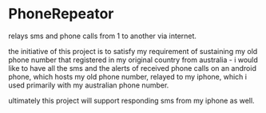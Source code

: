 # PhoneRepeator
relays sms and phone calls from 1 to another via internet.

the initiative of this project is to satisfy my requirement of sustaining my old phone number that registered in my original country from australia - i would like to have all the sms and the alerts of received phone calls on an android phone, which hosts my old phone number, relayed to my iphone, which i used primarily with my australian phone number.

ultimately this project will support responding sms from my iphone as well.
